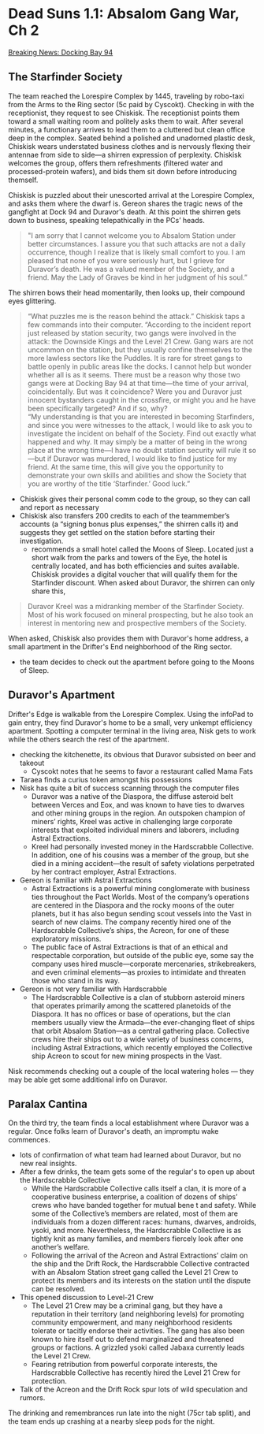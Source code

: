# Dead Suns 1.1: Absalom Gang War, Ch 2

[Breaking News: Docking Bay 94](https://youtu.be/kd66fySRRLk)

## The Starfinder Society

The team reached the Lorespire Complex by 1445, traveling by robo-taxi from the Arms to the Ring sector (5c paid by Cyscokt). Checking in with the receptionist, they request to see Chiskisk. The receptionist points them toward a small waiting room and politely asks them to wait. After several minutes, a functionary arrives to lead them to a cluttered but clean office deep in the complex. Seated behind a polished and unadorned plastic desk, Chiskisk wears understated business clothes and is nervously flexing their antennae from side to side—a shirren expression of perplexity. Chiskisk welcomes the group, offers them refreshments (filtered water and processed-protein wafers), and bids them sit down before introducing themself.

Chiskisk is puzzled about their unescorted arrival at the Lorespire Complex, and asks them where the dwarf is. Gereon shares the tragic news of the gangfight at Dock 94 and Duravor's death. At this point the shirren gets down to business, speaking telepathically in the PCs’ heads.

> "I am sorry that I cannot welcome you to Absalom Station under better circumstances. I assure you that such attacks are not a daily occurrence, though I realize that is likely small comfort to you. I am pleased that none of you were seriously hurt, but I grieve for Duravor’s death. He was a valued member of the Society, and a friend. May the Lady of Graves be kind in her judgment of his soul.”

The shirren bows their head momentarily, then looks up, their compound eyes glittering.

>“What puzzles me is the reason behind the attack.” Chiskisk taps a few commands into their computer. “According to the incident report just released by station security, two gangs were involved in the attack: the Downside Kings and the Level 21 Crew. Gang wars are not uncommon on the station, but they usually confine themselves to the more lawless sectors like the Puddles. It is rare for street gangs to battle openly in public areas like the docks. I cannot help but wonder whether all is as it seems. There must be a reason why those two gangs were at Docking Bay 94 at that time—the time of your arrival, coincidentally. But was it coincidence? Were you and Duravor just innocent bystanders caught in the crossfire, or might you and he have been specifically targeted? And if so, why?  
“My understanding is that you are interested in becoming Starfinders, and since you were witnesses to the attack, I would like to ask you to investigate the incident on behalf of the Society. Find out exactly what happened and why. It may simply be a matter of being in the wrong place at the wrong time—I have no doubt station security will rule it so—but if Duravor was murdered, I would like to find justice for my friend. At the same time, this will give you the opportunity to demonstrate your own skills and abilities and show the Society that you are worthy of the title ‘Starfinder.’ Good luck.”

- Chiskisk gives their personal comm code to the group, so they can call and report as necessary
- Chiskisk also transfers 200 credits to each of the teammember’s accounts (a “signing bonus plus expenses,” the shirren calls it) and suggests they get settled on the station before starting their investigation.
	- recommends a small hotel called the Moons of Sleep. Located just a short walk from the parks and towers of the Eye, the hotel is centrally located, and has both efficiencies and suites available. Chiskisk provides a digital voucher that will qualify them for the Starfinder discount.
When asked about Duravor, the shirren can only share this,
> Duravor Kreel was a midranking member of the Starfinder Society. Most of his work focused on mineral prospecting, but he also took an interest in mentoring new and prospective members of the Society.

When asked, Chiskisk also provides them with Duravor's home address, a small apartment in the Drifter's End neighborhood of the Ring sector.

- the team decides to check out the apartment before going to the Moons of Sleep.

## Duravor's Apartment

Drifter's Edge is walkable from the Lorespire Complex. Using the infoPad to gain entry, they find Duravor's home to be a small, very unkempt efficiency apartment. Spotting a computer terminal in the living area, Nisk gets to work while the others search the rest of the apartment.

- checking the kitchenette, its obvious that Duravor subsisted on beer and takeout
	- Cyscokt notes that he seems to favor a restaurant called Mama Fats
- Taraea finds a curius token amongst his possessions
- Nisk has quite a bit of success scanning through the computer files
	- Duravor was a native of the Diaspora, the diffuse asteroid belt between Verces and Eox, and was known to have ties to dwarves and other mining groups in the region. An outspoken champion of miners’ rights, Kreel was active in challenging large corporate interests that exploited individual miners and laborers, including Astral Extractions.
	- Kreel had personally invested money in the Hardscrabble Collective. In addition, one of his cousins was a member of the group, but she died in a mining accident—the result of safety violations perpetrated by her contract employer, Astral Extractions.
- Gereon is familiar with Astral Extractions
	- Astral Extractions is a powerful mining conglomerate with business ties throughout the Pact Worlds. Most of the company’s operations are centered in the Diaspora and the rocky moons of the outer planets, but it has also begun sending scout vessels into the Vast in search of new claims. The company recently hired one of the Hardscrabble Collective’s ships, the Acreon, for one of these exploratory missions.
	- The public face of Astral Extractions is that of an ethical and respectable corporation, but outside of the public eye, some say the company uses hired muscle—corporate mercenaries, strikebreakers, and even criminal elements—as proxies to intimidate and threaten those who stand in its way.
- Gereon is not very familiar with Hardscrabble
	- The Hardscrabble Collective is a clan of stubborn asteroid miners that operates primarily among the scattered planetoids of the Diaspora. It has no offices or base of operations, but the clan members usually view the Armada—the ever-changing fleet of ships that orbit Absalom Station—as a central gathering place. Collective crews hire their ships out to a wide variety of business concerns, including Astral Extractions, which recently employed the Collective ship Acreon to scout for new mining prospects in the Vast.

Nisk recommends checking out a couple of the local watering holes — they may be able get some additional info on Duravor.

## Paralax Cantina

On the third try, the team finds a local establishment where Duravor was a regular. Once folks learn of Duravor's death, an impromptu wake commences.

- lots of confirmation of what team had learned about Duravor, but no new real insights.
- After a few drinks, the team gets some of the regular's to open up about the Hardscrabble Collective
	- While the Hardscrabble Collective calls itself a clan, it is more of a cooperative business enterprise, a coalition of dozens of ships’ crews who have banded together for mutual bene t and safety. While some of the Collective’s members are related, most of them are individuals from a dozen different races: humans, dwarves, androids, ysoki, and more. Nevertheless, the Hardscrabble Collective is as tightly knit as many families, and members  fiercely look after one another’s welfare.
	- Following the arrival of the Acreon and Astral Extractions’ claim on the ship and the Drift Rock, the Hardscrabble Collective contracted with an Absalom Station street gang called the Level 21 Crew to protect its members and its interests on the station until the dispute can be resolved.
- This opened discussion to Level-21 Crew
	- The Level 21 Crew may be a criminal gang, but they have a reputation in their territory (and neighboring levels) for promoting community empowerment, and many neighborhood residents tolerate or tacitly endorse their activities. The gang has also been known to hire itself out to defend marginalized and threatened groups or factions. A grizzled ysoki called Jabaxa currently leads the Level 21 Crew.
	- Fearing retribution from powerful corporate interests, the Hardscrabble Collective has recently hired the Level 21 Crew for protection.
- Talk of the Acreon and the Drift Rock spur lots of wild speculation and rumors.

The drinking and remembrances run late into the night (75cr tab split), and the team ends up crashing at a nearby sleep pods for the night.
